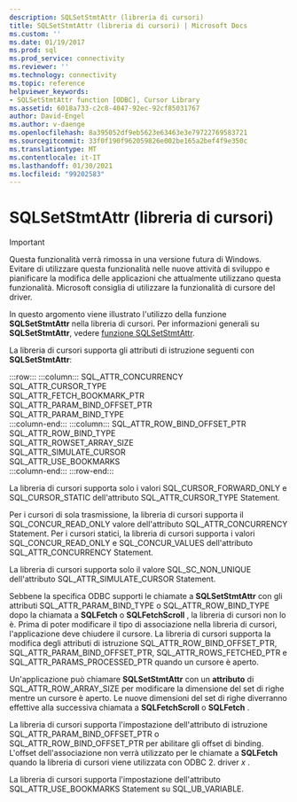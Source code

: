 ```yaml
---
description: SQLSetStmtAttr (libreria di cursori)
title: SQLSetStmtAttr (libreria di cursori) | Microsoft Docs
ms.custom: ''
ms.date: 01/19/2017
ms.prod: sql
ms.prod_service: connectivity
ms.reviewer: ''
ms.technology: connectivity
ms.topic: reference
helpviewer_keywords:
- SQLSetStmtAttr function [ODBC], Cursor Library
ms.assetid: 6018a733-c2c8-4047-92ec-92cf85031767
author: David-Engel
ms.author: v-daenge
ms.openlocfilehash: 8a395052df9eb5623e63463e3e79722769583721
ms.sourcegitcommit: 33f0f190f962059826e002be165a2bef4f9e350c
ms.translationtype: MT
ms.contentlocale: it-IT
ms.lasthandoff: 01/30/2021
ms.locfileid: "99202583"
---
```

# <a name="sqlsetstmtattr-cursor-library"></a>SQLSetStmtAttr (libreria di cursori)
> [!IMPORTANT]  
>  Questa funzionalità verrà rimossa in una versione futura di Windows. Evitare di utilizzare questa funzionalità nelle nuove attività di sviluppo e pianificare la modifica delle applicazioni che attualmente utilizzano questa funzionalità. Microsoft consiglia di utilizzare la funzionalità di cursore del driver.  
  
 In questo argomento viene illustrato l'utilizzo della funzione **SQLSetStmtAttr** nella libreria di cursori. Per informazioni generali su **SQLSetStmtAttr**, vedere [funzione SQLSetStmtAttr](../../../odbc/reference/syntax/sqlsetstmtattr-function.md).  
  
 La libreria di cursori supporta gli attributi di istruzione seguenti con **SQLSetStmtAttr**:  

:::row:::
    :::column:::
        SQL_ATTR_CONCURRENCY  
        SQL_ATTR_CURSOR_TYPE  
        SQL_ATTR_FETCH_BOOKMARK_PTR  
        SQL_ATTR_PARAM_BIND_OFFSET_PTR  
        SQL_ATTR_PARAM_BIND_TYPE  
    :::column-end:::
    :::column:::
        SQL_ATTR_ROW_BIND_OFFSET_PTR  
        SQL_ATTR_ROW_BIND_TYPE  
        SQL_ATTR_ROWSET_ARRAY_SIZE  
        SQL_ATTR_SIMULATE_CURSOR  
        SQL_ATTR_USE_BOOKMARKS  
    :::column-end:::
:::row-end:::

 La libreria di cursori supporta solo i valori SQL_CURSOR_FORWARD_ONLY e SQL_CURSOR_STATIC dell'attributo SQL_ATTR_CURSOR_TYPE Statement.  
  
 Per i cursori di sola trasmissione, la libreria di cursori supporta il SQL_CONCUR_READ_ONLY valore dell'attributo SQL_ATTR_CONCURRENCY Statement. Per i cursori statici, la libreria di cursori supporta i valori SQL_CONCUR_READ_ONLY e SQL_CONCUR_VALUES dell'attributo SQL_ATTR_CONCURRENCY Statement.  
  
 La libreria di cursori supporta solo il valore SQL_SC_NON_UNIQUE dell'attributo SQL_ATTR_SIMULATE_CURSOR Statement.  
  
 Sebbene la specifica ODBC supporti le chiamate a **SQLSetStmtAttr** con gli attributi SQL_ATTR_PARAM_BIND_TYPE o SQL_ATTR_ROW_BIND_TYPE dopo la chiamata a **SQLFetch** o **SQLFetchScroll** , la libreria di cursori non lo è. Prima di poter modificare il tipo di associazione nella libreria di cursori, l'applicazione deve chiudere il cursore. La libreria di cursori supporta la modifica degli attributi di istruzione SQL_ATTR_ROW_BIND_OFFSET_PTR, SQL_ATTR_PARAM_BIND_OFFSET_PTR, SQL_ATTR_ROWS_FETCHED_PTR e SQL_ATTR_PARAMS_PROCESSED_PTR quando un cursore è aperto.  
  
 Un'applicazione può chiamare **SQLSetStmtAttr** con un **attributo** di SQL_ATTR_ROW_ARRAY_SIZE per modificare la dimensione del set di righe mentre un cursore è aperto. Le nuove dimensioni del set di righe diverranno effettive alla successiva chiamata a **SQLFetchScroll** o **SQLFetch** .  
  
 La libreria di cursori supporta l'impostazione dell'attributo di istruzione SQL_ATTR_PARAM_BIND_OFFSET_PTR o SQL_ATTR_ROW_BIND_OFFSET_PTR per abilitare gli offset di binding. L'offset dell'associazione non verrà utilizzato per le chiamate a **SQLFetch** quando la libreria di cursori viene utilizzata con ODBC 2. driver *x* .  
  
 La libreria di cursori supporta l'impostazione dell'attributo SQL_ATTR_USE_BOOKMARKS Statement su SQL_UB_VARIABLE.
